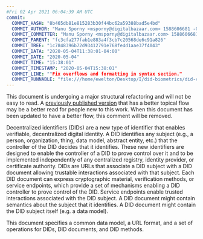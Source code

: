 ```yaml
---
#Fri 02 Apr 2021 06:04:39 AM UTC
commit:
  COMMIT_HASH: "8b465db81e815283b30f44bc62a59388bad5e4bd"
  COMMIT_AUTHOR: "Manu Sporny <msporny@digitalbazaar.com> 1588606681 -0400"
  COMMIT_COMMITTER: "Manu Sporny <msporny@digitalbazaar.com> 1588606681 -0400"
  COMMIT_PARENT: "fc3cfa277fab1e883a4f3cb7c20568de6c91a826"
  COMMIT_TREE: "1c7848396b72d93412791e768fe4d1aae37f4043"
  COMMIT_DATA: "2020-05-04T11:38:01-04:00"
  COMMIT_DATE: "2020-05-04"
  COMMIT_TIME: "15:38:01"
  COMMIT_TIMESTAMP: "2020-05-04T15:38:01"
  COMMIT_LINE: ""Fix overflows and formatting in syntax section."
  COMMIT_RUNNABLE: "file:///home/ewelton/Desktop/I/did-biometrics/did-core-dataset/analysis/gitinfo/8b465db81e815283b30f44bc62a59388bad5e4bd/snapshot/index.html"
---
```


<section id="abstract">
<p class="issue">
This document is undergoing a major structural refactoring and will not be easy
to read. A <a href="https://www.w3.org/TR/2019/WD-did-core-20191209/">previously
published version</a> that has a better topical flow may be a better read for
people new to this work. When this document has been updated to have a
better flow, this comment will be removed.
    </p>
<p>
<a>Decentralized identifiers</a> (DIDs) are a new type of identifier that
enables verifiable, decentralized digital identity. A <a>DID</a> identifies any
subject (e.g., a person, organization, thing, data model, abstract entity, etc.)
that the controller of the <a>DID</a> decides that it identifies. These new
identifiers are designed to enable the controller of a <a>DID</a> to prove
control over it and to be implemented independently of any centralized registry,
identity provider, or certificate authority. <a>DID</a>s are URLs that associate
a <a>DID subject</a> with a <a>DID document</a> allowing trustable interactions
associated with that subject. Each <a>DID document</a> can express cryptographic
material, verification methods, or <a>service endpoints</a>, which provide a set
of mechanisms enabling a <a>DID controller</a> to prove control of the
<a>DID</a>. <a>Service endpoints</a> enable trusted interactions associated with
the <a>DID subject</a>. A <a>DID document</a> might contain semantics about the
subject that it identifies. A <a>DID document</a> might contain the <a>DID
subject</a> itself (e.g. a data model).
    </p>
<p>
This document specifies a common data model, a URL format, and a set of
operations for <a>DIDs</a>, <a>DID documents</a>, and <a>DID methods</a>.
    </p>
</section>
